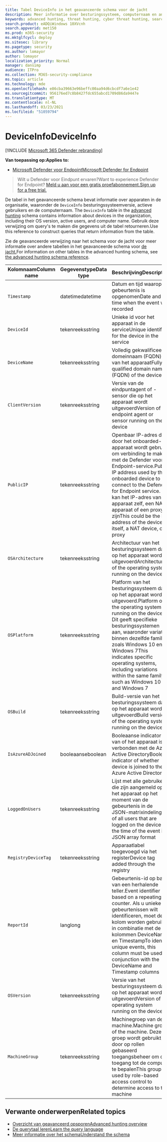 ```yaml
---
title: Tabel DeviceInfo in het geavanceerde schema voor de jacht
description: Meer informatie over besturingssysteem, computernaam en andere apparaatgegevens in de tabel DeviceInfo van het geavanceerde schema voor de jacht
keywords: advanced hunting, threat hunting, cyber threat hunting, search, query, telemetry, schema reference, kusto, table, column, data type, description, deviceinfo, device, OS, platform, users, DeviceInfo
search.product: eADQiWindows 10XVcnh
search.appverid: met150
ms.prod: m365-security
ms.mktglfcycl: deploy
ms.sitesec: library
ms.pagetype: security
ms.author: lomayor
author: lomayor
localization_priority: Normal
manager: dansimp
audience: ITPro
ms.collection: M365-security-compliance
ms.topic: article
ms.technology: mde
ms.openlocfilehash: e86cba39663e96beffc00aa94d6cbcdf7a6e1e42
ms.sourcegitcommit: 956176ed7c8b8427fdc655abcd1709d86da9447e
ms.translationtype: MT
ms.contentlocale: nl-NL
ms.lasthandoff: 03/23/2021
ms.locfileid: "51059794"
---
```

# <a name="deviceinfo"></a><span data-ttu-id="7f83d-104">DeviceInfo</span><span class="sxs-lookup"><span data-stu-id="7f83d-104">DeviceInfo</span></span>

[!INCLUDE [Microsoft 365 Defender rebranding](../../includes/microsoft-defender.md)]

<span data-ttu-id="7f83d-105">**Van toepassing op:**</span><span class="sxs-lookup"><span data-stu-id="7f83d-105">**Applies to:**</span></span>
- [<span data-ttu-id="7f83d-106">Microsoft Defender voor Endpoint</span><span class="sxs-lookup"><span data-stu-id="7f83d-106">Microsoft Defender for Endpoint</span></span>](https://go.microsoft.com/fwlink/p/?linkid=2154037)


><span data-ttu-id="7f83d-107">Wilt u Defender voor Eindpunt ervaren?</span><span class="sxs-lookup"><span data-stu-id="7f83d-107">Want to experience Defender for Endpoint?</span></span> [<span data-ttu-id="7f83d-108">Meld u aan voor een gratis proefabonnement.</span><span class="sxs-lookup"><span data-stu-id="7f83d-108">Sign up for a free trial.</span></span>](https://www.microsoft.com/microsoft-365/windows/microsoft-defender-atp?ocid=docs-wdatp-advancedhuntingref-abovefoldlink)

<span data-ttu-id="7f83d-109">De tabel in het geavanceerde schema bevat informatie over apparaten in de organisatie, waaronder de `DeviceInfo` besturingssysteemversie, actieve gebruikers en de computernaam. [](advanced-hunting-overview.md)</span><span class="sxs-lookup"><span data-stu-id="7f83d-109">The `DeviceInfo` table in the [advanced hunting](advanced-hunting-overview.md) schema contains information about devices in the organization, including their OS version, active users, and computer name.</span></span> <span data-ttu-id="7f83d-110">Gebruik deze verwijzing om query's te maken die gegevens uit de tabel retourneren.</span><span class="sxs-lookup"><span data-stu-id="7f83d-110">Use this reference to construct queries that return information from the table.</span></span>

<span data-ttu-id="7f83d-111">Zie de geavanceerde verwijzing naar het schema voor de jacht voor meer informatie over andere tabellen in het geavanceerde schema voor [de jacht.](advanced-hunting-schema-reference.md)</span><span class="sxs-lookup"><span data-stu-id="7f83d-111">For information on other tables in the advanced hunting schema, see [the advanced hunting schema reference](advanced-hunting-schema-reference.md).</span></span>

| <span data-ttu-id="7f83d-112">Kolomnaam</span><span class="sxs-lookup"><span data-stu-id="7f83d-112">Column name</span></span> | <span data-ttu-id="7f83d-113">Gegevenstype</span><span class="sxs-lookup"><span data-stu-id="7f83d-113">Data type</span></span> | <span data-ttu-id="7f83d-114">Beschrijving</span><span class="sxs-lookup"><span data-stu-id="7f83d-114">Description</span></span> |
|-------------|-----------|-------------|
| `Timestamp` | <span data-ttu-id="7f83d-115">datetime</span><span class="sxs-lookup"><span data-stu-id="7f83d-115">datetime</span></span> | <span data-ttu-id="7f83d-116">Datum en tijd waarop de gebeurtenis is opgenomen</span><span class="sxs-lookup"><span data-stu-id="7f83d-116">Date and time when the event was recorded</span></span> |
| `DeviceId` | <span data-ttu-id="7f83d-117">tekenreeks</span><span class="sxs-lookup"><span data-stu-id="7f83d-117">string</span></span> | <span data-ttu-id="7f83d-118">Unieke id voor het apparaat in de service</span><span class="sxs-lookup"><span data-stu-id="7f83d-118">Unique identifier for the device in the service</span></span> |
| `DeviceName` | <span data-ttu-id="7f83d-119">tekenreeks</span><span class="sxs-lookup"><span data-stu-id="7f83d-119">string</span></span> | <span data-ttu-id="7f83d-120">Volledig gekwalificeerde domeinnaam (FQDN) van het apparaat</span><span class="sxs-lookup"><span data-stu-id="7f83d-120">Fully qualified domain name (FQDN) of the device</span></span> |
| `ClientVersion` | <span data-ttu-id="7f83d-121">tekenreeks</span><span class="sxs-lookup"><span data-stu-id="7f83d-121">string</span></span> | <span data-ttu-id="7f83d-122">Versie van de eindpuntagent of -sensor die op het apparaat wordt uitgevoerd</span><span class="sxs-lookup"><span data-stu-id="7f83d-122">Version of the endpoint agent or sensor running on the device</span></span> |
| `PublicIP` | <span data-ttu-id="7f83d-123">tekenreeks</span><span class="sxs-lookup"><span data-stu-id="7f83d-123">string</span></span> | <span data-ttu-id="7f83d-124">Openbaar IP-adres dat door het onboarded-apparaat wordt gebruikt om verbinding te maken met de Defender voor Endpoint-service.</span><span class="sxs-lookup"><span data-stu-id="7f83d-124">Public IP address used by the onboarded device to connect to the Defender for Endpoint service.</span></span> <span data-ttu-id="7f83d-125">Dit kan het IP-adres van het apparaat zelf, een NAT-apparaat of een proxy zijn</span><span class="sxs-lookup"><span data-stu-id="7f83d-125">This could be the IP address of the device itself, a NAT device, or a proxy</span></span> |
| `OSArchitecture` | <span data-ttu-id="7f83d-126">tekenreeks</span><span class="sxs-lookup"><span data-stu-id="7f83d-126">string</span></span> | <span data-ttu-id="7f83d-127">Architectuur van het besturingssysteem dat op het apparaat wordt uitgevoerd</span><span class="sxs-lookup"><span data-stu-id="7f83d-127">Architecture of the operating system running on the device</span></span> |
| `OSPlatform` | <span data-ttu-id="7f83d-128">tekenreeks</span><span class="sxs-lookup"><span data-stu-id="7f83d-128">string</span></span> | <span data-ttu-id="7f83d-129">Platform van het besturingssysteem dat op het apparaat wordt uitgevoerd.</span><span class="sxs-lookup"><span data-stu-id="7f83d-129">Platform of the operating system running on the device.</span></span> <span data-ttu-id="7f83d-130">Dit geeft specifieke besturingssystemen aan, waaronder variaties binnen dezelfde familie, zoals Windows 10 en Windows 7</span><span class="sxs-lookup"><span data-stu-id="7f83d-130">This indicates specific operating systems, including variations within the same family, such as Windows 10 and Windows 7</span></span> |
| `OSBuild` | <span data-ttu-id="7f83d-131">tekenreeks</span><span class="sxs-lookup"><span data-stu-id="7f83d-131">string</span></span> | <span data-ttu-id="7f83d-132">Build-versie van het besturingssysteem dat op het apparaat wordt uitgevoerd</span><span class="sxs-lookup"><span data-stu-id="7f83d-132">Build version of the operating system running on the device</span></span> |
| `IsAzureADJoined` | <span data-ttu-id="7f83d-133">booleaanse</span><span class="sxs-lookup"><span data-stu-id="7f83d-133">boolean</span></span> | <span data-ttu-id="7f83d-134">Booleaanse indicator van of het apparaat is verbonden met de Azure Active Directory</span><span class="sxs-lookup"><span data-stu-id="7f83d-134">Boolean indicator of whether device is joined to the Azure Active Directory</span></span> |
| `LoggedOnUsers` | <span data-ttu-id="7f83d-135">tekenreeks</span><span class="sxs-lookup"><span data-stu-id="7f83d-135">string</span></span> | <span data-ttu-id="7f83d-136">Lijst met alle gebruikers die zijn aangemeld op het apparaat op het moment van de gebeurtenis in de JSON-matrixindeling</span><span class="sxs-lookup"><span data-stu-id="7f83d-136">List of all users that are logged on the device at the time of the event in JSON array format</span></span> |
| `RegistryDeviceTag` | <span data-ttu-id="7f83d-137">tekenreeks</span><span class="sxs-lookup"><span data-stu-id="7f83d-137">string</span></span> | <span data-ttu-id="7f83d-138">Apparaatlabel toegevoegd via het register</span><span class="sxs-lookup"><span data-stu-id="7f83d-138">Device tag added through the registry</span></span> |
| `ReportId` | <span data-ttu-id="7f83d-139">lang</span><span class="sxs-lookup"><span data-stu-id="7f83d-139">long</span></span> | <span data-ttu-id="7f83d-140">Gebeurtenis-id op basis van een herhalende teller.</span><span class="sxs-lookup"><span data-stu-id="7f83d-140">Event identifier based on a repeating counter.</span></span> <span data-ttu-id="7f83d-141">Als u unieke gebeurtenissen wilt identificeren, moet deze kolom worden gebruikt in combinatie met de kolommen DeviceName en Timestamp</span><span class="sxs-lookup"><span data-stu-id="7f83d-141">To identify unique events, this column must be used in conjunction with the DeviceName and Timestamp columns</span></span> |
| `OSVersion` | <span data-ttu-id="7f83d-142">tekenreeks</span><span class="sxs-lookup"><span data-stu-id="7f83d-142">string</span></span> | <span data-ttu-id="7f83d-143">Versie van het besturingssysteem dat op het apparaat wordt uitgevoerd</span><span class="sxs-lookup"><span data-stu-id="7f83d-143">Version of the operating system running on the device</span></span> |
| `MachineGroup` | <span data-ttu-id="7f83d-144">tekenreeks</span><span class="sxs-lookup"><span data-stu-id="7f83d-144">string</span></span> | <span data-ttu-id="7f83d-145">Machinegroep van de machine.</span><span class="sxs-lookup"><span data-stu-id="7f83d-145">Machine group of the machine.</span></span> <span data-ttu-id="7f83d-146">Deze groep wordt gebruikt door op rollen gebaseerd toegangsbeheer om de toegang tot de computer te bepalen</span><span class="sxs-lookup"><span data-stu-id="7f83d-146">This group is used by role-based access control to determine access to the machine</span></span> |

## <a name="related-topics"></a><span data-ttu-id="7f83d-147">Verwante onderwerpen</span><span class="sxs-lookup"><span data-stu-id="7f83d-147">Related topics</span></span>
- [<span data-ttu-id="7f83d-148">Overzicht van geavanceerd opsporen</span><span class="sxs-lookup"><span data-stu-id="7f83d-148">Advanced hunting overview</span></span>](advanced-hunting-overview.md)
- [<span data-ttu-id="7f83d-149">De querytaal leren</span><span class="sxs-lookup"><span data-stu-id="7f83d-149">Learn the query language</span></span>](advanced-hunting-query-language.md)
- [<span data-ttu-id="7f83d-150">Meer informatie over het schema</span><span class="sxs-lookup"><span data-stu-id="7f83d-150">Understand the schema</span></span>](advanced-hunting-schema-reference.md)
